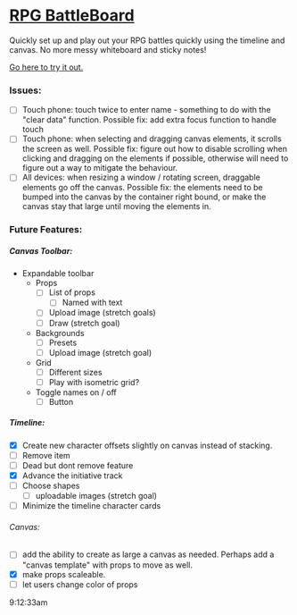 # [RPG BattleBoard](http://battleboard.brendan.to/)

Quickly set up and play out your RPG battles quickly using the timeline and canvas. No more messy whiteboard and sticky notes! 

[Go here to try it out.](http://battleboard.brendan.to/)

### **Issues:** 
- [ ] Touch phone: touch twice to enter name - something to do with the "clear data" function. Possible fix: add extra focus function to handle touch
- [ ] Touch phone: when selecting and dragging canvas elements, it scrolls the screen as well. Possible fix: figure out how to disable scrolling when clicking and dragging on the elements if possible, otherwise will need to figure out a way to mitigate the behaviour. 
- [ ] All devices: when resizing a window / rotating screen, draggable elements go off the canvas. Possible fix: the elements need to be bumped into the canvas by the container right bound, or make the canvas stay that large until moving the elements in.

### **Future Features:**
##### Canvas Toolbar:
- Expandable toolbar
    - Props
        - [ ] List of props
            - [ ] Named with text
        - [ ] Upload image (stretch goals)
        - [ ] Draw (stretch goal)
    - Backgrounds
        - [ ] Presets
        - [ ] Upload image (stretch goal)
    - Grid
        - [ ] Different sizes
        - [ ] Play with isometric grid?
    - Toggle names on / off
        - [ ] Button

##### Timeline:
- [x] Create new character offsets slightly on canvas instead of stacking.
- [ ] Remove item
- [ ] Dead but dont remove feature
- [x] Advance the initiative track
- [ ] Choose shapes
    -  [ ] uploadable images (stretch goal)
- [ ] Minimize the timeline character cards

###### Canvas: 
- [ ] add the ability to create as large a canvas as needed. Perhaps add a "canvas template" with props to move as well.
- [x] make props scaleable.
- [ ] let users change color of props

9:12:33am
